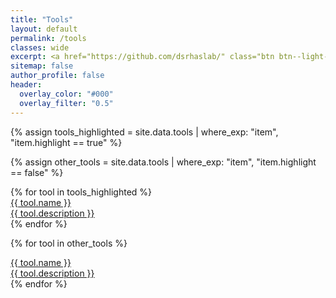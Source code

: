 ```yaml
---
title: "Tools"
layout: default
permalink: /tools
classes: wide
excerpt: <a href="https://github.com/dsrhaslab/" class="btn btn--light-outline btn--small" style="margin:0; padding:0.1em">DSR Github</a>
sitemap: false
author_profile: false
header:
  overlay_color: "#000"
  overlay_filter: "0.5"
---
```


<script
      src="https://code.jquery.com/jquery-3.4.1.min.js"
      integrity="sha256-CSXorXvZcTkaix6Yvo6HppcZGetbYMGWSFlBw8HfCJo="
      crossorigin="anonymous"
    ></script>
<script src="https://unpkg.com/magic-grid/dist/magic-grid.min.js"></script>

<script src="jquery.github.min.js"></script>

{% assign tools_highlighted = site.data.tools | where_exp: "item", "item.highlight == true" %}

{% assign other_tools = site.data.tools | where_exp: "item", "item.highlight == false" %}

<div class="tools" id="tools_section">
  {% for tool in tools_highlighted %}
  <a href="{{ tool.repo }}" target="_blank">
      <section>
          <div class="section_title">{{ tool.name }}</div>
          <div class="about_section">
              <span style="display:block">{{ tool.description }}</span>
          </div>
      </section>
  </a>
  {% endfor %}

  {% for tool in other_tools %}
  <a href="{{ tool.repo }}" target="_blank">
      <section>
          <div class="section_title">{{ tool.name }}</div>
          <div class="about_section">
              <span style="display:block">{{ tool.description }}</span>
          </div>
      </section>
  </a>
  {% endfor %}
</div>

<script>

    const magicProjectsGrid = new MagicGrid({
      container: "#tools_section",
      animate: false,
      gutter: 10, // default gutter size
      static: true,
      useMin: false,
      maxColumns: 4,
      useTransform: true
    });

    $('#tools_section').children().each(function(i, obj) {
      var href = $(this).attr('href');
      href = href.replace("https://github.com/", "https://api.github.com/repos/");
      var stargazers_count = 03;
      var forks_count = 03;
      jQuery.getJSON(href, function(res) {
        stargazers_count = res.stargazers_count;
        forks_count = res.forks_count;
        console.log(stargazers_count);
        console.log(forks_count);
        console.log($(this));
        if (stargazers_count>-1) {
          $(obj).find("section").append($('<div class="bottom_section"><span><i class="fas fa-star"></i>&nbsp;'+stargazers_count+'</span><span><i class="fas fa-code-branch"></i>&nbsp;'+forks_count+'</span></div>'));
        };
      });

    });

    $("document").ready(() => {
      magicProjectsGrid.listen();
    });



</script>